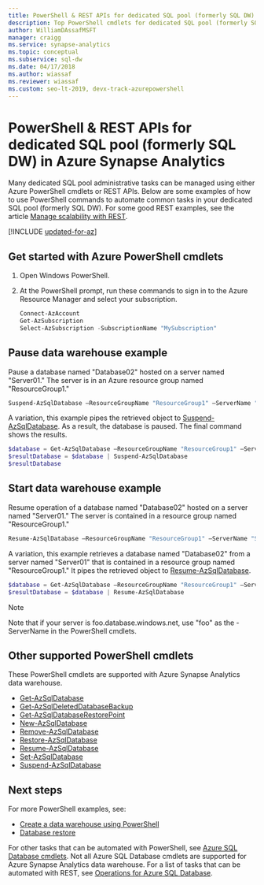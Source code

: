```yaml
---
title: PowerShell & REST APIs for dedicated SQL pool (formerly SQL DW)
description: Top PowerShell cmdlets for dedicated SQL pool (formerly SQL DW) in Azure Synapse Analytics including how to pause and resume a database.
author: WilliamDAssafMSFT
manager: craigg
ms.service: synapse-analytics
ms.topic: conceptual
ms.subservice: sql-dw 
ms.date: 04/17/2018
ms.author: wiassaf
ms.reviewer: wiassaf
ms.custom: seo-lt-2019, devx-track-azurepowershell
---
```


# PowerShell & REST APIs for dedicated SQL pool (formerly SQL DW) in Azure Synapse Analytics

Many dedicated SQL pool administrative tasks can be managed using either Azure PowerShell cmdlets or REST APIs.  Below are some examples of how to use PowerShell commands to automate common tasks in your dedicated SQL pool (formerly SQL DW).  For some good REST examples, see the article [Manage scalability with REST](sql-data-warehouse-manage-compute-rest-api.md).

[!INCLUDE [updated-for-az](../../../includes/updated-for-az.md)]

## Get started with Azure PowerShell cmdlets

1. Open Windows PowerShell.
2. At the PowerShell prompt, run these commands to sign in to the Azure Resource Manager and select your subscription.

    ```powershell
    Connect-AzAccount
    Get-AzSubscription
    Select-AzSubscription -SubscriptionName "MySubscription"
    ```

## Pause data warehouse example

Pause a database named "Database02" hosted on a server named "Server01."  The server is in an Azure resource group named "ResourceGroup1."

```powershell
Suspend-AzSqlDatabase –ResourceGroupName "ResourceGroup1" –ServerName "Server01" –DatabaseName "Database02"
```

A variation, this example pipes the retrieved object to [Suspend-AzSqlDatabase](/powershell/module/az.sql/suspend-azsqldatabase?toc=/azure/synapse-analytics/sql-data-warehouse/toc.json&bc=/azure/synapse-analytics/sql-data-warehouse/breadcrumb/toc.json).  As a result, the database is paused. The final command shows the results.

```powershell
$database = Get-AzSqlDatabase –ResourceGroupName "ResourceGroup1" –ServerName "Server01" –DatabaseName "Database02"
$resultDatabase = $database | Suspend-AzSqlDatabase
$resultDatabase
```

## Start data warehouse example

Resume operation of a database named "Database02" hosted on a server named "Server01." The server is contained in a resource group named "ResourceGroup1."

```powershell
Resume-AzSqlDatabase –ResourceGroupName "ResourceGroup1" –ServerName "Server01" -DatabaseName "Database02"
```

A variation, this example retrieves a database named "Database02" from a server named "Server01" that is contained in a resource group named "ResourceGroup1." It pipes the retrieved object to [Resume-AzSqlDatabase](/powershell/module/az.sql/resume-azsqldatabase?toc=/azure/synapse-analytics/sql-data-warehouse/toc.json&bc=/azure/synapse-analytics/sql-data-warehouse/breadcrumb/toc.json).

```powershell
$database = Get-AzSqlDatabase –ResourceGroupName "ResourceGroup1" –ServerName "Server01" –DatabaseName "Database02"
$resultDatabase = $database | Resume-AzSqlDatabase
```

> [!NOTE]
> Note that if your server is foo.database.windows.net, use "foo" as the -ServerName in the PowerShell cmdlets.

## Other supported PowerShell cmdlets

These PowerShell cmdlets are supported with Azure Synapse Analytics data warehouse.

* [Get-AzSqlDatabase](/powershell/module/az.sql/get-azsqldatabase?toc=/azure/synapse-analytics/sql-data-warehouse/toc.json&bc=/azure/synapse-analytics/sql-data-warehouse/breadcrumb/toc.json)
* [Get-AzSqlDeletedDatabaseBackup](/powershell/module/az.sql/get-azsqldeleteddatabasebackup?toc=/azure/synapse-analytics/sql-data-warehouse/toc.json&bc=/azure/synapse-analytics/sql-data-warehouse/breadcrumb/toc.json)
* [Get-AzSqlDatabaseRestorePoint](/powershell/module/az.sql/get-azsqldatabaserestorepoint?toc=/azure/synapse-analytics/sql-data-warehouse/toc.json&bc=/azure/synapse-analytics/sql-data-warehouse/breadcrumb/toc.json)
* [New-AzSqlDatabase](/powershell/module/az.sql/new-azsqldatabase?toc=/azure/synapse-analytics/sql-data-warehouse/toc.json&bc=/azure/synapse-analytics/sql-data-warehouse/breadcrumb/toc.json)
* [Remove-AzSqlDatabase](/powershell/module/az.sql/remove-azsqldatabase?toc=/azure/synapse-analytics/sql-data-warehouse/toc.json&bc=/azure/synapse-analytics/sql-data-warehouse/breadcrumb/toc.json)
* [Restore-AzSqlDatabase](/powershell/module/az.sql/restore-azsqldatabase?toc=/azure/synapse-analytics/sql-data-warehouse/toc.json&bc=/azure/synapse-analytics/sql-data-warehouse/breadcrumb/toc.json)
* [Resume-AzSqlDatabase](/powershell/module/az.sql/resume-azsqldatabase?toc=/azure/synapse-analytics/sql-data-warehouse/toc.json&bc=/azure/synapse-analytics/sql-data-warehouse/breadcrumb/toc.json)
* [Set-AzSqlDatabase](/powershell/module/az.sql/set-azsqldatabase?toc=/azure/synapse-analytics/sql-data-warehouse/toc.json&bc=/azure/synapse-analytics/sql-data-warehouse/breadcrumb/toc.json)
* [Suspend-AzSqlDatabase](/powershell/module/az.sql/suspend-azsqldatabase?toc=/azure/synapse-analytics/sql-data-warehouse/toc.json&bc=/azure/synapse-analytics/sql-data-warehouse/breadcrumb/toc.json)

## Next steps

For more PowerShell examples, see:

* [Create a data warehouse using PowerShell](create-data-warehouse-powershell.md)
* [Database restore](sql-data-warehouse-restore-points.md)

For other tasks that can be automated with PowerShell, see [Azure SQL Database cmdlets](/powershell/module/az.sql?toc=/azure/synapse-analytics/sql-data-warehouse/toc.json&bc=/azure/synapse-analytics/sql-data-warehouse/breadcrumb/toc.json). Not all Azure SQL Database cmdlets are supported for Azure Synapse Analytics data warehouse. For a list of tasks that can be automated with REST, see [Operations for Azure SQL Database](/rest/api/sql/?toc=/azure/synapse-analytics/sql-data-warehouse/toc.json&bc=/azure/synapse-analytics/sql-data-warehouse/breadcrumb/toc.json).
